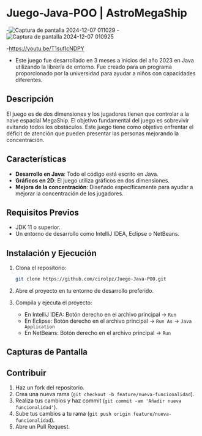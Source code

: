 # Juego-Java-POO | AstroMegaShip
-![Captura de pantalla 2024-12-07 011029](https://github.com/user-attachments/assets/3912102e-0560-4ada-a2da-47416ffb411a)
-![Captura de pantalla 2024-12-07 010925](https://github.com/user-attachments/assets/2eabb002-b483-488e-b487-bd0c7237b390)

-https://youtu.be/T1sufIcNDPY

- Este juego fue desarrollado en 3 meses a inicios del año 2023 en Java utilizando la librería de entorno. Fue creado para un programa proporcionado por la universidad para ayudar a niños con capacidades diferentes.

## Descripción

El juego es de dos dimensiones y los jugadores tienen que controlar a la nave espacial MegaShip. El objetivo fundamental del juego es sobrevivir evitando todos los obstáculos. Este juego tiene como objetivo enfrentar el déficit de atención que pueden presentar las personas mejorando la concentración.

## Características

-   **Desarrollo en Java**: Todo el código está escrito en Java.
-   **Gráficos en 2D**: El juego utiliza gráficos en dos dimensiones.
-   **Mejora de la concentración**: Diseñado específicamente para ayudar a mejorar la concentración de los jugadores.

## Requisitos Previos

-   JDK 11 o superior.
-   Un entorno de desarrollo como IntelliJ IDEA, Eclipse o NetBeans.

## Instalación y Ejecución

1.  Clona el repositorio:
    
    ```bash
    git clone https://github.com/cirolpz/Juego-Java-POO.git
    
    ```
    
2.  Abre el proyecto en tu entorno de desarrollo preferido.
    
3.  Compila y ejecuta el proyecto:
    
    -   En IntelliJ IDEA: Botón derecho en el archivo principal ->  `Run`
    -   En Eclipse: Botón derecho en el archivo principal ->  `Run As`  ->  `Java Application`
    -   En NetBeans: Botón derecho en el archivo principal ->  `Run`

## Capturas de Pantalla

  

## Contribuir

1.  Haz un fork del repositorio.
2.  Crea una nueva rama (`git checkout -b feature/nueva-funcionalidad`).
3.  Realiza tus cambios y haz commit (`git commit -am 'Añadir nueva funcionalidad'`).
4.  Sube tus cambios a tu rama (`git push origin feature/nueva-funcionalidad`).
5.  Abre un Pull Request.
